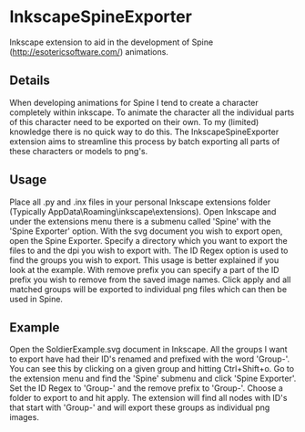 # InkscapeSpineExporter

Inkscape extension to aid in the development of Spine (http://esotericsoftware.com/) animations.

## Details

When developing animations for Spine I tend to create a character completely within inkscape. To animate the character all the individual parts of this character need to be exported on their own. To my (limited) knowledge there is no quick way to do this. The InkscapeSpineExporter extension aims to streamline this process by batch exporting all parts of these characters or models to png's.

## Usage

Place all .py and .inx files in your personal Inkscape extensions folder (Typically AppData\Roaming\inkscape\extensions). Open Inkscape and under the extensions menu there is a submenu called 'Spine' with the 'Spine Exporter' option. With the svg document you wish to export open, open the Spine Exporter. Specify a directory which you want to export the files to and the dpi you wish to export with. The ID Regex option is used to find the groups you wish to export. This usage is better explained if you look at the example. With remove prefix you can specify a part of the ID prefix you wish to remove from the saved image names. Click apply and all matched groups will be exported to individual png files which can then be used in Spine.

## Example

Open the SoldierExample.svg document in Inkscape. All the groups I want to export have had their ID's renamed and prefixed with the word 'Group-'. You can see this by clicking on a given group and hitting Ctrl+Shift+o. Go to the extension menu and find the 'Spine' submenu and click 'Spine Exporter'. Set the ID Regex to 'Group-' and the remove prefix to 'Group-'. Choose a folder to export to and hit apply. The extension will find all nodes with ID's that start with 'Group-' and will export these groups as individual png images.
